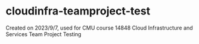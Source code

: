 # cloudinfra-teamproject-test
Created on 2023/9/7, used for CMU course 14848 Cloud Infrastructure and Services Team Project Testing
